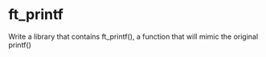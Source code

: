 # ft_printf
Write a library that contains ft_printf(), a function that will mimic the original printf()
